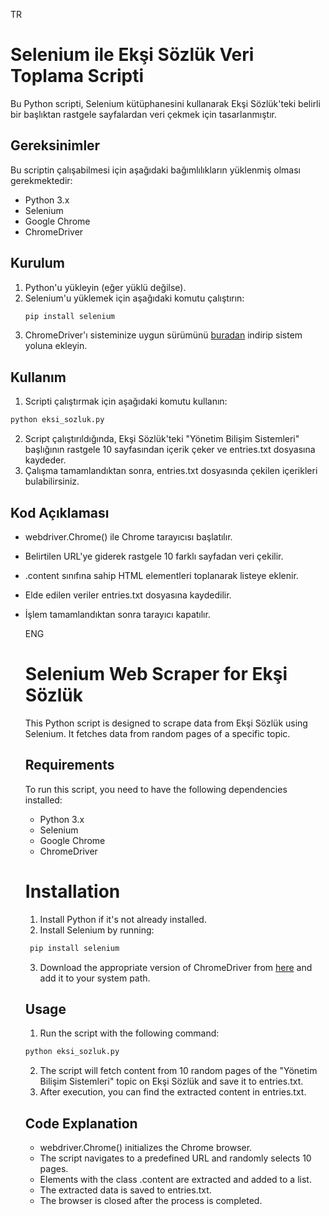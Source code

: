 TR

# Selenium ile Ekşi Sözlük Veri Toplama Scripti

Bu Python scripti, Selenium kütüphanesini kullanarak Ekşi Sözlük'teki belirli bir başlıktan rastgele sayfalardan veri çekmek için tasarlanmıştır.

## Gereksinimler

Bu scriptin çalışabilmesi için aşağıdaki bağımlılıkların yüklenmiş olması gerekmektedir:
- Python 3.x
- Selenium
- Google Chrome
- ChromeDriver

## Kurulum

1. Python'u yükleyin (eğer yüklü değilse).
2. Selenium'u yüklemek için aşağıdaki komutu çalıştırın:
   ```bash
   pip install selenium
   ```
3. ChromeDriver'ı sisteminize uygun sürümünü [buradan](https://sites.google.com/chromium.org/driver/downloads) indirip sistem yoluna ekleyin.

## Kullanım

1. Scripti çalıştırmak için aşağıdaki komutu kullanın:
```bash
python eksi_sozluk.py
```
2. Script çalıştırıldığında, Ekşi Sözlük'teki "Yönetim Bilişim Sistemleri" başlığının rastgele 10 sayfasından içerik çeker ve entries.txt dosyasına kaydeder.
3. Çalışma tamamlandıktan sonra, entries.txt dosyasında çekilen içerikleri bulabilirsiniz.

## Kod Açıklaması

- webdriver.Chrome() ile Chrome tarayıcısı başlatılır.
- Belirtilen URL'ye giderek rastgele 10 farklı sayfadan veri çekilir.
- .content sınıfına sahip HTML elementleri toplanarak listeye eklenir.
- Elde edilen veriler entries.txt dosyasına kaydedilir.
- İşlem tamamlandıktan sonra tarayıcı kapatılır.

  ENG

  # Selenium Web Scraper for Ekşi Sözlük

  This Python script is designed to scrape data from Ekşi Sözlük using Selenium. It fetches data from random pages of a specific topic.

  ## Requirements
  
  To run this script, you need to have the following dependencies installed:
  - Python 3.x
  - Selenium
  - Google Chrome
  - ChromeDriver
 
  # Installation

  1. Install Python if it's not already installed.
  2. Install Selenium by running:
  ```bash
   pip install selenium
   ```
  3. Download the appropriate version of ChromeDriver from [here](https://sites.google.com/chromium.org/driver/downloads) and add it to your system path.
 
  ## Usage

  1. Run the script with the following command:
  ```bash
  python eksi_sozluk.py
  ```
  2. The script will fetch content from 10 random pages of the "Yönetim Bilişim Sistemleri" topic on Ekşi Sözlük and save it to entries.txt.
  3. After execution, you can find the extracted content in entries.txt.

  ## Code Explanation
  - webdriver.Chrome() initializes the Chrome browser.
  - The script navigates to a predefined URL and randomly selects 10 pages.
  - Elements with the class .content are extracted and added to a list.
  - The extracted data is saved to entries.txt.
  - The browser is closed after the process is completed.


  
